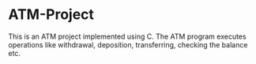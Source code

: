 # ATM-Project
This is an ATM project implemented using C. The ATM program executes operations like withdrawal, deposition, transferring, checking the balance etc. 
